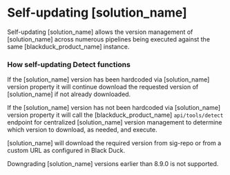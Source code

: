 # Self-updating [solution_name]

Self-updating [solution_name] allows the version management of [solution_name] across numerous pipelines being executed against the same [blackduck_product_name] instance.

### How self-updating Detect functions
 
If the [solution_name] version has been hardcoded via [solution_name] version property it will continue download the requested version of [solution_name] if not already downloaded.

If the [solution_name] version has not been hardcoded via [solution_name] version property it will call the [blackduck_product_name] `api/tools/detect` endpoint for centralized [solution_name] version management to determine which version to download, as needed, and execute.

[solution_name] will download the required version from sig-repo or from a custom URL as configured in Black Duck.

<note type="restriction">Downgrading [solution_name] versions earlier than 8.9.0 is not supported.</note>